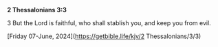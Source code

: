 **2 Thessalonians 3:3**

3 But the Lord is faithful, who shall stablish you, and keep you from evil.

[Friday 07-June, 2024](https://getbible.life/kjv/2 Thessalonians/3/3)
